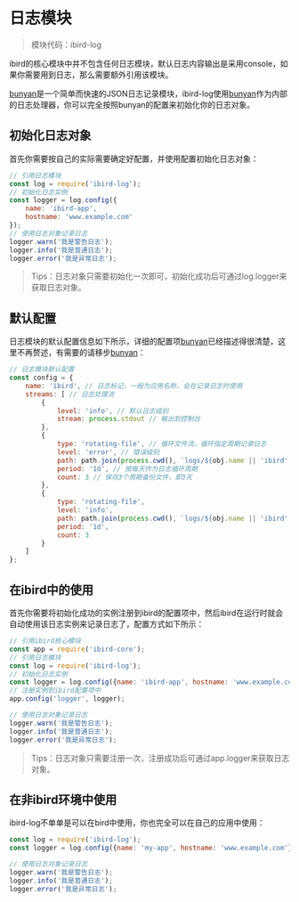 # 日志模块

> 模块代码：ibird-log

ibird的核心模块中并不包含任何日志模块，默认日志内容输出是采用console，如果你需要用到日志，那么需要额外引用该模块。

[bunyan](https://github.com/trentm/node-bunyan.git)是一个简单而快速的JSON日志记录模块，ibird-log使用[bunyan](https://github.com/trentm/node-bunyan.git)作为内部的日志处理器，你可以完全按照bunyan的配置来初始化你的日志对象。

## 初始化日志对象

首先你需要按自己的实际需要确定好配置，并使用配置初始化日志对象：

```js
// 引用日志模块
const log = require('ibird-log');
// 初始化日志实例
const logger = log.config({
    name: 'ibird-app',
    hostname: 'www.example.com'
});
// 使用日志对象记录日志
logger.warn('我是警告日志');
logger.info('我是普通日志');
logger.error('我是异常日志');
```

> Tips：日志对象只需要初始化一次即可，初始化成功后可通过log.logger来获取日志对象。

## 默认配置

日志模块的默认配置信息如下所示，详细的配置项[bunyan](https://github.com/trentm/node-bunyan.git)已经描述得很清楚，这里不再赘述，有需要的请移步[bunyan](https://github.com/trentm/node-bunyan.git)：

```js
// 日志模块默认配置
const config = {
    name: 'ibird', // 日志标记，一般为应用名称，会在记录日志时使用
    streams: [ // 日志处理流
        {
            level: 'info', // 默认日志级别
            stream: process.stdout // 输出到控制台
        },
        {
            type: 'rotating-file', // 循环文件流，循环指定周期记录日志
            level: 'error', // 错误级别
            path: path.join(process.cwd(), `logs/${obj.name || 'ibird' }-error.log`), // 日志存放路径
            period: '1d', // 按每天作为日志循环周期
            count: 3 // 保存3个周期备份文件，即3天
        },
        {
            type: 'rotating-file',
            level: 'info',
            path: path.join(process.cwd(), `logs/${obj.name || 'ibird' }.log`),
            period: '1d',
            count: 3
        }
    ]
};
```

## 在ibird中的使用

首先你需要将初始化成功的实例注册到ibird的配置项中，然后ibird在运行时就会自动使用该日志实例来记录日志了，配置方式如下所示：

```js
// 引用ibird核心模块
const app = require('ibird-core');
// 引用日志模块
const log = require('ibird-log');
// 初始化日志实例
const logger = log.config({name: 'ibird-app', hostname: 'www.example.com'});
// 注册实例到ibird配置项中
app.config('logger', logger); 

// 使用日志对象记录日志
logger.warn('我是警告日志');
logger.info('我是普通日志');
logger.error('我是异常日志');
```

> Tips：日志对象只需要注册一次，注册成功后可通过app.logger来获取日志对象。

## 在非ibird环境中使用

ibird-log不单单是可以在bird中使用，你也完全可以在自己的应用中使用：

```js
const log = require('ibird-log');
const logger = log.config({name: 'my-app', hostname: 'www.example.com'});

// 使用日志对象记录日志
logger.warn('我是警告日志');
logger.info('我是普通日志');
logger.error('我是异常日志');
```




